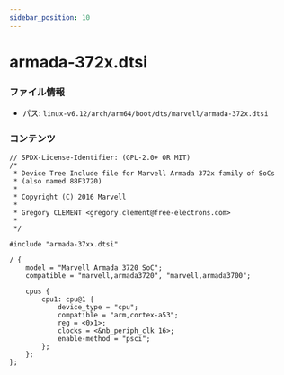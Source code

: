 ```yaml
---
sidebar_position: 10
---
```

# armada-372x.dtsi

### ファイル情報

- パス: `linux-v6.12/arch/arm64/boot/dts/marvell/armada-372x.dtsi`

### コンテンツ

```dtsi
// SPDX-License-Identifier: (GPL-2.0+ OR MIT)
/*
 * Device Tree Include file for Marvell Armada 372x family of SoCs
 * (also named 88F3720)
 *
 * Copyright (C) 2016 Marvell
 *
 * Gregory CLEMENT <gregory.clement@free-electrons.com>
 *
 */

#include "armada-37xx.dtsi"

/ {
	model = "Marvell Armada 3720 SoC";
	compatible = "marvell,armada3720", "marvell,armada3700";

	cpus {
		cpu1: cpu@1 {
			device_type = "cpu";
			compatible = "arm,cortex-a53";
			reg = <0x1>;
			clocks = <&nb_periph_clk 16>;
			enable-method = "psci";
		};
	};
};

```
